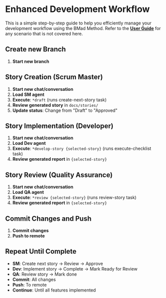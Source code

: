 # Enhanced Development Workflow

This is a simple step-by-step guide to help you efficiently manage your development workflow using
the BMad Method. Refer to the **[<ins>User Guide</ins>](user-guide.md)** for any scenario that is
not covered here.

## Create new Branch

1. **Start new branch**

## Story Creation (Scrum Master)

1. **Start new chat/conversation**
2. **Load SM agent**
3. **Execute**: `*draft` (runs create-next-story task)
4. **Review generated story** in `docs/stories/`
5. **Update status**: Change from "Draft" to "Approved"

## Story Implementation (Developer)

1. **Start new chat/conversation**
2. **Load Dev agent**
3. **Execute**: `*develop-story {selected-story}` (runs execute-checklist task)
4. **Review generated report** in `{selected-story}`

## Story Review (Quality Assurance)

1. **Start new chat/conversation**
2. **Load QA agent**
3. **Execute**: `*review {selected-story}` (runs review-story task)
4. **Review generated report** in `{selected-story}`

## Commit Changes and Push

1. **Commit changes**
2. **Push to remote**

## Repeat Until Complete

- **SM**: Create next story → Review → Approve
- **Dev**: Implement story → Complete → Mark Ready for Review
- **QA**: Review story → Mark done
- **Commit**: All changes
- **Push**: To remote
- **Continue**: Until all features implemented
